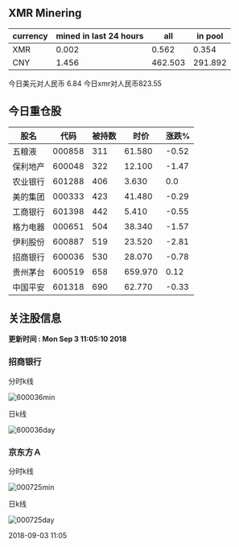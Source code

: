 ## XMR Minering

|currency|mined in last 24 hours|all|in pool|
|---|---|---|---|
|XMR|0.002|0.562|0.354|
|CNY|1.456|462.503|291.892|

今日美元对人民币 6.84	今日xmr对人民币823.55


## 今日重仓股 

|股名|代码|被持数|时价|涨跌%|
|---|---|---|---|---|
|五粮液|000858|311|61.580|-0.52|
|保利地产|600048|322|12.100|-1.47|
|农业银行|601288|406|3.630|0.0|
|美的集团|000333|423|41.480|-0.29|
|工商银行|601398|442|5.410|-0.55|
|格力电器|000651|504|38.340|-1.57|
|伊利股份|600887|519|23.520|-2.81|
|招商银行|600036|530|28.070|-0.78|
|贵州茅台|600519|658|659.970|0.12|
|中国平安|601318|690|62.770|-0.33|

## 关注股信息
**更新时间 : Mon Sep  3 11:05:10 2018**
### 招商银行 
分时k线

![600036min](http://image.sinajs.cn/newchart/min/n/sh600036.gif)

日k线

![600036day](http://image.sinajs.cn/newchart/daily/n/sh600036.gif)

### 京东方Ａ 
分时k线

![000725min](http://image.sinajs.cn/newchart/min/n/sz000725.gif)

日k线

![000725day](http://image.sinajs.cn/newchart/daily/n/sz000725.gif)

2018-09-03 11:05